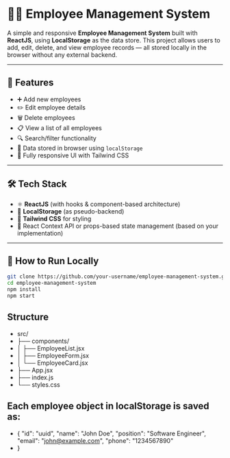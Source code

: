 # 🧑‍💼 Employee Management System

A simple and responsive **Employee Management System** built with **ReactJS**, using **LocalStorage** as the data store. This project allows users to add, edit, delete, and view employee records — all stored locally in the browser without any external backend.

---

## 🚀 Features

- ➕ Add new employees
- ✏️ Edit employee details
- 🗑️ Delete employees
- 📋 View a list of all employees
- 🔍 Search/filter functionality
- 💾 Data stored in browser using `localStorage`
- 📱 Fully responsive UI with Tailwind CSS

---

## 🛠️ Tech Stack

- ⚛️ **ReactJS** (with hooks & component-based architecture)
- 💾 **LocalStorage** (as pseudo-backend)
- 🎨 **Tailwind CSS** for styling
- 🧠 React Context API or props-based state management (based on your implementation)

---

## 🧪 How to Run Locally

```bash
git clone https://github.com/your-username/employee-management-system.git
cd employee-management-system
npm install
npm start
```

## Structure
- src/
- ├── components/
- │   ├── EmployeeList.jsx
- │   ├── EmployeeForm.jsx
- │   └── EmployeeCard.jsx
- ├── App.jsx
- ├── index.js
- └── styles.css

## Each employee object in localStorage is saved as:
- {
  "id": "uuid",
  "name": "John Doe",
  "position": "Software Engineer",
  "email": "john@example.com",
  "phone": "1234567890"
- }


